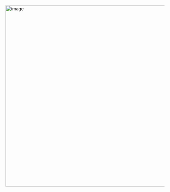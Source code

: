 <img width="782" height="572" alt="image" src="https://github.com/user-attachments/assets/ce1db0fe-e278-4e08-85c5-de47ccb8ec55" />
